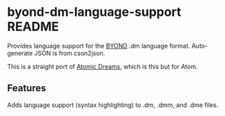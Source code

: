 # byond-dm-language-support README

Provides language support for the [BYOND](http://byond.com) .dm language format. Auto-generate JSON is from cson2json.

This is a straight port of [Atomic Dreams](https://github.com/PJB3005/atomic-dreams), which is this but for Atom.

## Features

Adds language support (syntax highlighting) to .dm, .dmm, and .dme files.